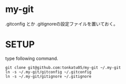 # my-git
.gitconfig とか .gitignoreの設定ファイルを置いておく。

# SETUP

type following command.

```
git clone git@github.com:tonkatu05/my-git ~/.my-git
ln -s ~/.my-git/gitconfig ~/.gitconfig
ln -s ~/.my-git/gitignore ~/.gitignore
```
